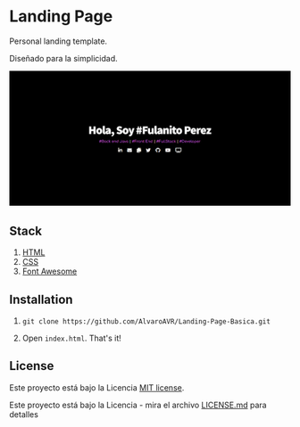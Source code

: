 # Landing Page

Personal landing template.

Diseñado para la simplicidad.

![Image Text](https://github.com/AlvaroAVR/Landing-Page-Basica/blob/main/img/Landing-Page-Basica.png)

## Stack

1. [HTML](https://developer.mozilla.org/en-US/docs/Web/HTML)
2. [CSS](https://developer.mozilla.org/en-US/docs/Web/CSS)
3. [Font Awesome](https://fontawesome.com/)
 
## Installation

1. `git clone https://github.com/AlvaroAVR/Landing-Page-Basica.git`

2. Open `index.html`. That's it!

## License

Este proyecto está bajo la Licencia [MIT license](https://choosealicense.com/licenses/mit/).

Este proyecto está bajo la Licencia - mira el archivo [LICENSE.md](LICENSE.md) para detalles